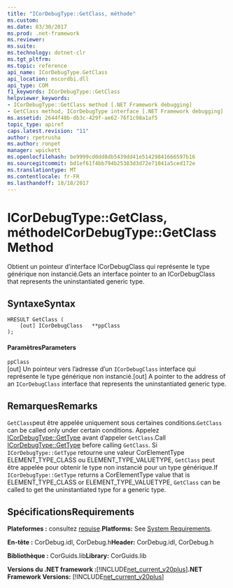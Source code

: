 ```yaml
---
title: "ICorDebugType::GetClass, méthode"
ms.custom: 
ms.date: 03/30/2017
ms.prod: .net-framework
ms.reviewer: 
ms.suite: 
ms.technology: dotnet-clr
ms.tgt_pltfrm: 
ms.topic: reference
api_name: ICorDebugType.GetClass
api_location: mscordbi.dll
api_type: COM
f1_keywords: ICorDebugType::GetClass
helpviewer_keywords:
- ICorDebugType::GetClass method [.NET Framework debugging]
- GetClass method, ICorDebugType interface [.NET Framework debugging]
ms.assetid: 2644f48b-db3c-429f-ae62-76f1c98a1af5
topic_type: apiref
caps.latest.revision: "11"
author: rpetrusha
ms.author: ronpet
manager: wpickett
ms.openlocfilehash: be9999cd0dd8db5439dd41e51429841666597b16
ms.sourcegitcommit: bd1ef61f4bb794b25383d3d72e71041a5ced172e
ms.translationtype: MT
ms.contentlocale: fr-FR
ms.lasthandoff: 10/18/2017
---
```

# <a name="icordebugtypegetclass-method"></a><span data-ttu-id="58aee-102">ICorDebugType::GetClass, méthode</span><span class="sxs-lookup"><span data-stu-id="58aee-102">ICorDebugType::GetClass Method</span></span>
<span data-ttu-id="58aee-103">Obtient un pointeur d’interface ICorDebugClass qui représente le type générique non instancié.</span><span class="sxs-lookup"><span data-stu-id="58aee-103">Gets an interface pointer to an ICorDebugClass that represents the uninstantiated generic type.</span></span>  
  
## <a name="syntax"></a><span data-ttu-id="58aee-104">Syntaxe</span><span class="sxs-lookup"><span data-stu-id="58aee-104">Syntax</span></span>  
  
```  
HRESULT GetClass (  
    [out] ICorDebugClass   **ppClass  
);  
```  
  
#### <a name="parameters"></a><span data-ttu-id="58aee-105">Paramètres</span><span class="sxs-lookup"><span data-stu-id="58aee-105">Parameters</span></span>  
 `ppClass`  
 <span data-ttu-id="58aee-106">[out] Un pointeur vers l’adresse d’un `ICorDebugClass` interface qui représente le type générique non instancié.</span><span class="sxs-lookup"><span data-stu-id="58aee-106">[out] A pointer to the address of an `ICorDebugClass` interface that represents the uninstantiated generic type.</span></span>  
  
## <a name="remarks"></a><span data-ttu-id="58aee-107">Remarques</span><span class="sxs-lookup"><span data-stu-id="58aee-107">Remarks</span></span>  
 <span data-ttu-id="58aee-108">`GetClass`peut être appelée uniquement sous certaines conditions.</span><span class="sxs-lookup"><span data-stu-id="58aee-108">`GetClass` can be called only under certain conditions.</span></span> <span data-ttu-id="58aee-109">Appelez [ICorDebugType::GetType](../../../../docs/framework/unmanaged-api/debugging/icordebugtype-gettype-method.md) avant d’appeler `GetClass`.</span><span class="sxs-lookup"><span data-stu-id="58aee-109">Call [ICorDebugType::GetType](../../../../docs/framework/unmanaged-api/debugging/icordebugtype-gettype-method.md) before calling `GetClass`.</span></span> <span data-ttu-id="58aee-110">Si `ICorDebugType::GetType` retourne une valeur CorElementType ELEMENT_TYPE_CLASS ou ELEMENT_TYPE_VALUETYPE, `GetClass` peut être appelée pour obtenir le type non instancié pour un type générique.</span><span class="sxs-lookup"><span data-stu-id="58aee-110">If `ICorDebugType::GetType` returns a CorElementType value that is ELEMENT_TYPE_CLASS or ELEMENT_TYPE_VALUETYPE, `GetClass` can be called to get the uninstantiated type for a generic type.</span></span>  
  
## <a name="requirements"></a><span data-ttu-id="58aee-111">Spécifications</span><span class="sxs-lookup"><span data-stu-id="58aee-111">Requirements</span></span>  
 <span data-ttu-id="58aee-112">**Plateformes :** consultez [requise](../../../../docs/framework/get-started/system-requirements.md).</span><span class="sxs-lookup"><span data-stu-id="58aee-112">**Platforms:** See [System Requirements](../../../../docs/framework/get-started/system-requirements.md).</span></span>  
  
 <span data-ttu-id="58aee-113">**En-tête :** CorDebug.idl, CorDebug.h</span><span class="sxs-lookup"><span data-stu-id="58aee-113">**Header:** CorDebug.idl, CorDebug.h</span></span>  
  
 <span data-ttu-id="58aee-114">**Bibliothèque :** CorGuids.lib</span><span class="sxs-lookup"><span data-stu-id="58aee-114">**Library:** CorGuids.lib</span></span>  
  
 <span data-ttu-id="58aee-115">**Versions du .NET framework :**[!INCLUDE[net_current_v20plus](../../../../includes/net-current-v20plus-md.md)]</span><span class="sxs-lookup"><span data-stu-id="58aee-115">**.NET Framework Versions:** [!INCLUDE[net_current_v20plus](../../../../includes/net-current-v20plus-md.md)]</span></span>
